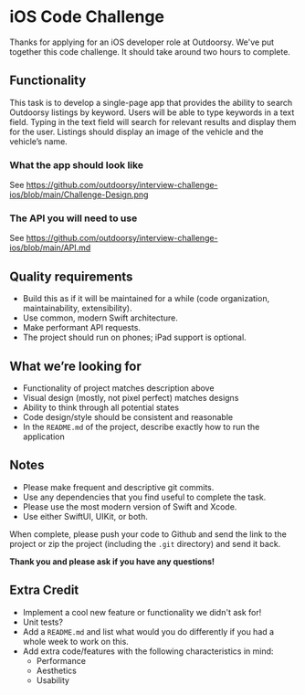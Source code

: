 # iOS Code Challenge

Thanks for applying for an iOS developer role at Outdoorsy. We've put together this code challenge. It should take around two hours to complete.

## Functionality
This task is to develop a single-page app that provides the ability to search Outdoorsy listings by keyword. Users will be able to type keywords in a text field. Typing in the text field will search for relevant results and display them for the user. Listings should display an image of the vehicle and the vehicle’s name.

### What the app should look like
See https://github.com/outdoorsy/interview-challenge-ios/blob/main/Challenge-Design.png

### The API you will need to use
See https://github.com/outdoorsy/interview-challenge-ios/blob/main/API.md

## Quality requirements
- Build this as if it will be maintained for a while (code organization, maintainability, extensibility).
- Use common, modern Swift architecture.
- Make performant API requests.
- The project should run on phones; iPad support is optional.

## What we’re looking for
- Functionality of project matches description above
- Visual design (mostly, not pixel perfect) matches designs
- Ability to think through all potential states
- Code design/style should be consistent and reasonable
- In the `README.md` of the project, describe exactly how to run the application

## Notes
- Please make frequent and descriptive git commits.
- Use any dependencies that you find useful to complete the task.
- Please use the most modern version of Swift and Xcode.
- Use either SwiftUI, UIKit, or both.

When complete, please push your code to Github and send the link to the project or zip the project (including the `.git` directory) and send it back.

**Thank you and please ask if you have any questions!**

## Extra Credit
- Implement a cool new feature or functionality we didn't ask for!
- Unit tests?
- Add a `README.md` and list what would you do differently if you had a whole week to work on this.
- Add extra code/features with the following characteristics in mind:
  - Performance
  - Aesthetics
  - Usability